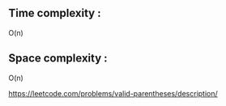 

## Time complexity :
O(n)

## Space complexity :

O(n)


https://leetcode.com/problems/valid-parentheses/description/ 